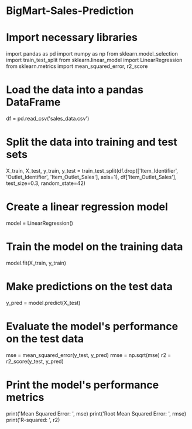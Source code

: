 # BigMart-Sales-Prediction
# Import necessary libraries
import pandas as pd
import numpy as np
from sklearn.model_selection import train_test_split
from sklearn.linear_model import LinearRegression
from sklearn.metrics import mean_squared_error, r2_score

# Load the data into a pandas DataFrame
df = pd.read_csv('sales_data.csv')

# Split the data into training and test sets
X_train, X_test, y_train, y_test = train_test_split(df.drop(['Item_Identifier', 'Outlet_Identifier', 'Item_Outlet_Sales'], axis=1), df['Item_Outlet_Sales'], test_size=0.3, random_state=42)

# Create a linear regression model
model = LinearRegression()

# Train the model on the training data
model.fit(X_train, y_train)

# Make predictions on the test data
y_pred = model.predict(X_test)

# Evaluate the model's performance on the test data
mse = mean_squared_error(y_test, y_pred)
rmse = np.sqrt(mse)
r2 = r2_score(y_test, y_pred)

# Print the model's performance metrics
print('Mean Squared Error: ', mse)
print('Root Mean Squared Error: ', rmse)
print('R-squared: ', r2)
